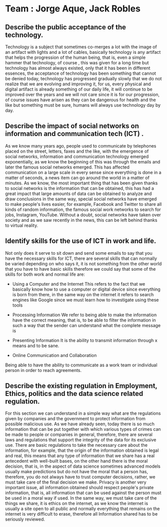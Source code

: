 # Team : Jorge Aque, Jack Robles

## Describe the public acceptance of the technology.

Technology is a subject that sometimes co-merges a lot with the image of an artifact with lights and a lot of cables, basically technology is any artifact that helps the progression of the human being, that is, even a simple hammer that technology, of course , this was given for a long time but technology has almost always existed, only that it has been in different essences, the acceptance of technology has been something that cannot be denied today, technology has progressed gradually slowly that we do not realize that we are evolving and improving it, for us, every physical and digital artifact is already something of our daily life, it will continue to be improved over the years and we will not care since it is for our progression, of course issues have arisen as they can be dangerous for health and the like but something must be sure, humans will always use technology day by day.
 
## Describe the impact of social networks on information and communication tech (ICT) .

As we know many years ago, people used to communicate by telephones placed on the street, letters, faxes and the like, with the emergence of social networks, information and communication technology emerged exponentially, as we know the beginning of this was through the emails and later the famous social networks emerged. This has affected communication on a large scale in every sense since everything is done in a matter of seconds, a news item can go around the world in a matter of minutes. As we know, the most important thing that has been given thanks to social networks is the information that can be obtained, this has had a great impact that large amounts of data can be obtained to analyze and draw conclusions in the same way, special social networks have emerged to make people's lives easier, for example, Facebook and Twitter to share all kinds of random information, the famous social work networks to search for jobs, Instagram, YouTube. Without a doubt, social networks have taken over society and as we saw recently in the news, this can be left behind thanks to virtual reality.

## Identify skills for the use of ICT in work and life.

Not only does it serve to sit down and send some emails to say that you have the necessary skills for ICT, there are several skills that can normally be varied depending on who says it, it is not something from the other world that you have to have basic skills therefore we could say that some of the skills for both work and normal life are:
 
- Using a Computer and the Internet
This refers to the fact that we basically know how to use a computer or digital device since everything is born from there, in the same way on the internet it refers to search engines like Google since we must learn how to investigate using these tools
 
- Processing Information
We refer to being able to make the information have the correct meaning, that is, to be able to filter the information in such a way that the sender can understand what the complete message is
 
- Presenting Information
It is the ability to transmit information through x means and to be sane.

- Online Communication and Collaboration
 
Being able to have the ability to communicate as a work team or individual person in order to reach agreements.

## Describe the existing regulation in Employment, Ethics, politics and the data science related regulation.

For this section we can understand in a simple way what are the regulations given by companies and the government to protect information from possible malicious use. As we have already seen, today there is so much information that can be put together with which various types of crimes can be made to people or companies in general, therefore, there are several laws and regulations that support the integrity of the data for its exclusive use. There are basic regulations to take the necessary care about the information, for example, that the origin of the information obtained is legal and real, this means that any type of information that we share has a real antecedent with well-built bases, on the other hand there is the moral decision, that is, in the aspect of data science sometimes advanced models usually make predictions but do not have the moral that a person has, therefore, you do not always have to trust computer decisions, rather, we must take care of the final decision we make. Privacy is another very important issue, all information obtained should respect people's private information, that is, all information that can be used against the person must be used in a moral way if used. In the same way, we must take care of the things we share, it is ethics on the internet, as we know the internet is usually a site open to all public and normally everything that remains on the internet is very difficult to erase, therefore all Information shared has to be seriously reviewed.


